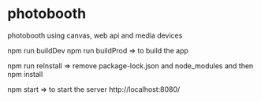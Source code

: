 # photobooth
photobooth using canvas, web api and media devices

npm run buildDev
npm run buildProd
=> to build the app

npm run reInstall
=> remove package-lock.json and node_modules and then npm install

npm start
=> to start the server
http://localhost:8080/
